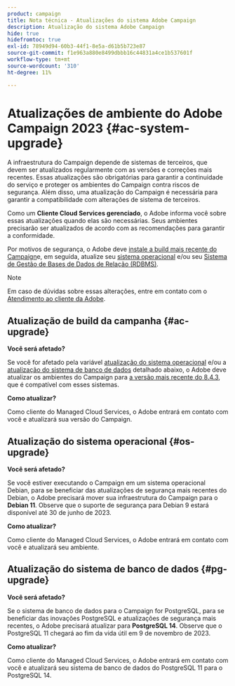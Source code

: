 ```yaml
---
product: campaign
title: Nota técnica - Atualizações do sistema Adobe Campaign
description: Atualização do sistema Adobe Campaign
hide: true
hidefromtoc: true
exl-id: 78949d94-60b3-44f1-8e5a-d61b5b723e87
source-git-commit: f1e963a880e8499dbbb16c44831a4ce1b537601f
workflow-type: tm+mt
source-wordcount: '310'
ht-degree: 11%

---
```


# Atualizações de ambiente do Adobe Campaign 2023 {#ac-system-upgrade}

A infraestrutura do Campaign depende de sistemas de terceiros, que devem ser atualizados regularmente com as versões e correções mais recentes. Essas atualizações são obrigatórias para garantir a continuidade do serviço e proteger os ambientes do Campaign contra riscos de segurança. Além disso, uma atualização do Campaign é necessária para garantir a compatibilidade com alterações de sistema de terceiros.

Como um **Cliente Cloud Services gerenciado**, o Adobe informa você sobre essas atualizações quando elas são necessárias. Seus ambientes precisarão ser atualizados de acordo com as recomendações para garantir a conformidade.

Por motivos de segurança, o Adobe deve [instale a build mais recente do Campaign](#ac-upgrade)e, em seguida, atualize seu [sistema operacional](#os-upgrade) e/ou seu [Sistema de Gestão de Bases de Dados de Relação (RDBMS)](#pg-upgrade).

>[!NOTE]
>
>Em caso de dúvidas sobre essas alterações, entre em contato com o [Atendimento ao cliente da Adobe](https://helpx.adobe.com/br/enterprise/admin-guide.html/enterprise/using/support-for-experience-cloud.ug.html).

## Atualização de build da campanha {#ac-upgrade}

**Você será afetado?**

Se você for afetado pela variável [atualização do sistema operacional](#os-upgrade) e/ou a [atualização do sistema de banco de dados](#pg-upgrade) detalhado abaixo, o Adobe deve atualizar os ambientes do Campaign para [a versão mais recente do 8.4.3](../../v8/start/release-notes.md), que é compatível com esses sistemas.

**Como atualizar?**

Como cliente do Managed Cloud Services, o Adobe entrará em contato com você e atualizará sua versão do Campaign.

## Atualização do sistema operacional {#os-upgrade}

**Você será afetado?**

Se você estiver executando o Campaign em um sistema operacional Debian, para se beneficiar das atualizações de segurança mais recentes do Debian, o Adobe precisará mover sua infraestrutura do Campaign para o **Debian 11**. Observe que o suporte de segurança para Debian 9 estará disponível até 30 de junho de 2023.

**Como atualizar?**

Como cliente do Managed Cloud Services, o Adobe entrará em contato com você e atualizará seu ambiente.

## Atualização do sistema de banco de dados {#pg-upgrade}

**Você será afetado?**

Se o sistema de banco de dados para o Campaign for PostgreSQL, para se beneficiar das inovações PostgreSQL e atualizações de segurança mais recentes, o Adobe precisará atualizar para **PostgreSQL 14**. Observe que o PostgreSQL 11 chegará ao fim da vida útil em 9 de novembro de 2023.

**Como atualizar?**

Como cliente do Managed Cloud Services, o Adobe entrará em contato com você e atualizará seu sistema de banco de dados do PostgreSQL 11 para o PostgreSQL 14.

